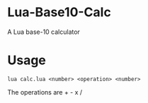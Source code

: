 # Lua-Base10-Calc
A Lua base-10 calculator

# Usage

```
lua calc.lua <number> <operation> <number>
```

The operations are + - x /
